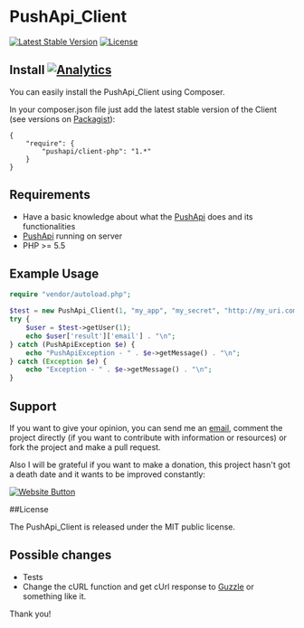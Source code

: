 # PushApi_Client

[![Latest Stable Version](https://poser.pugx.org/pushapi/client-php/v/stable.svg)](https://packagist.org/packages/pushapi/client-php)
[![License](https://poser.pugx.org/pushapi/client-php/license.svg)](https://packagist.org/packages/pushapi/client-php)

## Install [![Analytics](https://ga-beacon.appspot.com/UA-57718174-1/pushapi/readme?pixel)](https://github.com/watzenare/PushApi_Client)

You can easily install the PushApi_Client using Composer.

In your composer.json file just add the latest stable version of the Client (see versions on [Packagist](https://packagist.org/packages/pushapi/client-php)):

    {
        "require": {
            "pushapi/client-php": "1.*"
        }
    }


## Requirements

- Have a basic knowledge about what the [PushApi](https://github.com/watzenare/PushApi) does and its functionalities
- [PushApi](https://github.com/watzenare/PushApi) running on server
- PHP >= 5.5


## Example Usage

```php
require "vendor/autoload.php";

$test = new PushApi_Client(1, "my_app", "my_secret", "http://my_uri.com/", 8080);
try {
	$user = $test->getUser(1);
	echo $user['result']['email'] . "\n";
} catch (PushApiException $e) {
	echo "PushApiException - " . $e->getMessage() . "\n";
} catch (Exception $e) {
	echo "Exception - " . $e->getMessage() . "\n";
}
```

## Support

If you want to give your opinion, you can send me an [email](mailto:eloi@tviso.com), comment the project directly (if you want to contribute with information or resources) or fork the project and make a pull request.

Also I will be grateful if you want to make a donation, this project hasn't got a death date and it wants to be improved constantly:

[![Website Button](http://www.rahmenversand.com/images/paypal_logo_klein.gif "Donate!")](https://www.paypal.com/cgi-bin/webscr?cmd=_donations&business=eloi.ballara%40gmail%2ecom&lc=US&item_name=PushApi%20Developers&no_note=0&currency_code=EUR&bn=PP%2dDonationsBF%3abtn_donateCC_LG%2egif%3aNonHostedGuest&amount=5 "Contribute to the project")


##License

The PushApi_Client is released under the MIT public license.


## Possible changes

- Tests
- Change the cURL function and get cUrl response to [Guzzle](https://github.com/guzzle/guzzle) or something like it.


Thank you!